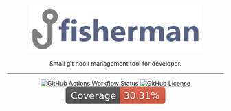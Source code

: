 <!--suppress HtmlDeprecatedAttribute -->
<p align="center">
  <a href="https://github.com/evg4b/fisherman" title="fisherman">
    <img alt="fisherman logo" width="80%" src="./.github/logo.svg">
  </a>
</p>
<p align="center">
  Small git hook management tool for developer.
</p>
<hr>
<div align="center">
    <a href="https://github.com/evg4b/fisherman/actions/workflows/rust.yml">
        <img alt="GitHub Actions Workflow Status" src="https://img.shields.io/github/actions/workflow/status/evg4b/fisherman/rust.yml?branch=master&label=Build">
    </a>
    <a href="https://github.com/evg4b/fisherman/blob/master/LICENSE">
        <img alt="GitHub License" src="https://img.shields.io/github/license/evg4b/fisherman?label=License">
    </a>
    <img alt="Coverage" src="./.github/badges/coverage.svg">
</div>